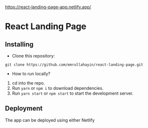 



https://react-landing-page-app.netlify.app/


# React Landing Page

## Installing

- Clone this repository:

```
git clone https://github.com/emrullahayin/react-landing-page.git
```

- How to run locally?

1. cd into the repo.
2. Run `yarn` or `npm i` to download dependencies.
3. Run `yarn start` or `npm start` to start the development server.

## Deployment

The app can be deployed using either Netlify
